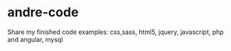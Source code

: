 # andre-code
Share my finished code examples: css,sass, html5, jquery, javascript, php and angular, mysql
